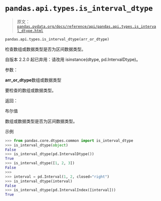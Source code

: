 # `pandas.api.types.is_interval_dtype`

> 原文：[`pandas.pydata.org/docs/reference/api/pandas.api.types.is_interval_dtype.html`](https://pandas.pydata.org/docs/reference/api/pandas.api.types.is_interval_dtype.html)

```py
pandas.api.types.is_interval_dtype(arr_or_dtype)
```

检查数组或数据类型是否为区间数据类型。

自版本 2.2.0 起已弃用：请改用 isinstance(dtype, pd.IntervalDtype)。

参数：

**arr_or_dtype**数组或数据类型

要检查的数组或数据类型。

返回：

布尔值

数组或数据类型是否为区间数据类型。

示例

```py
>>> from pandas.core.dtypes.common import is_interval_dtype
>>> is_interval_dtype(object)
False
>>> is_interval_dtype(pd.IntervalDtype())
True
>>> is_interval_dtype([1, 2, 3])
False
>>>
>>> interval = pd.Interval(1, 2, closed="right")
>>> is_interval_dtype(interval)
False
>>> is_interval_dtype(pd.IntervalIndex([interval]))
True 
```
